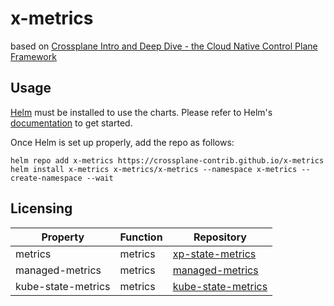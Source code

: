 # x-metrics

based on [Crossplane Intro and Deep Dive - the Cloud Native Control Plane Framework](https://youtu.be/5WRkVUlEgHI?t=1793)


## Usage

[Helm](https://helm.sh) must be installed to use the charts.
Please refer to Helm's [documentation](https://helm.sh/docs/) to get started.

Once Helm is set up properly, add the repo as follows:

```console
helm repo add x-metrics https://crossplane-contrib.github.io/x-metrics
helm install x-metrics x-metrics/x-metrics --namespace x-metrics --create-namespace --wait
```

 ## Licensing

| Property                       | Function              | Repository  |
|--------------------------------|-----------------------|-------------|
| metrics                        | metrics               | [xp-state-metrics](https://github.com/chlunde/xp-state-metrics) |
| managed-metrics                | metrics               | [managed-metrics](https://github.com/dkb-bank/managed-metrics) |
| kube-state-metrics             | metrics               | [kube-state-metrics](https://github.com/kubernetes/kube-state-metrics)
